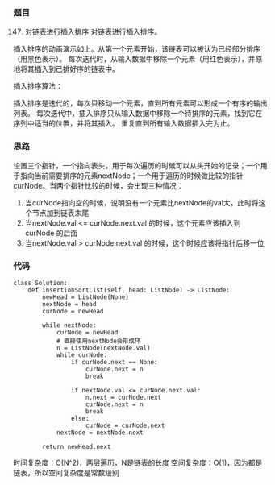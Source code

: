### 题目

147. 对链表进行插入排序
对链表进行插入排序。


插入排序的动画演示如上。从第一个元素开始，该链表可以被认为已经部分排序（用黑色表示）。
每次迭代时，从输入数据中移除一个元素（用红色表示），并原地将其插入到已排好序的链表中。

插入排序算法：

插入排序是迭代的，每次只移动一个元素，直到所有元素可以形成一个有序的输出列表。
每次迭代中，插入排序只从输入数据中移除一个待排序的元素，找到它在序列中适当的位置，并将其插入。
重复直到所有输入数据插入完为止。

### 思路

设置三个指针，一个指向表头，用于每次遍历的时候可以从头开始的记录；一个用于指向当前需要排序的元素nextNode；一个用于遍历的时候做比较的指针curNode。当两个指针比较的时候，会出现三种情况：

1. 当curNode指向空的时候，说明没有一个元素比nextNode的val大，此时将这个节点加到链表末尾
2. 当nextNode.val <= curNode.next.val 的时候，这个元素应该插入到 curNode 的后面
3. 当nextNode.val > curNode.next.val 的时候，这个时候应该将指针后移一位

### 代码

```python3
class Solution:
    def insertionSortList(self, head: ListNode) -> ListNode:
        newHead = ListNode(None)
        nextNode = head
        curNode = newHead

        while nextNode:
            curNode = newHead
            # 直接使用nextNode会形成环
            n = ListNode(nextNode.val)
            while curNode:
                if curNode.next == None:
                    curNode.next = n
                    break

                if nextNode.val <= curNode.next.val:
                    n.next = curNode.next
                    curNode.next = n
                    break
                else:
                    curNode = curNode.next
            nextNode = nextNode.next

        return newHead.next
```
时间复杂度：O(N^2)，两层遍历，N是链表的长度
空间复杂度：O(1)，因为都是链表，所以空间复杂度是常数级别
